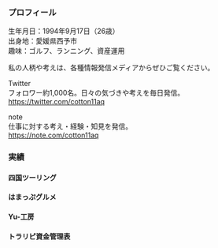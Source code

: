### プロフィール

生年月日：1994年9月17日（26歳）  
出身地：愛媛県西予市  
趣味：ゴルフ、ランニング、資産運用

私の人柄や考えは、各種情報発信メディアからぜひご覧ください。  

Twitter  
フォロワー約1,000名。日々の気づきや考えを毎日発信。  
<https://twitter.com/cotton11aq>

note  
仕事に対する考え・経験・知見を発信。  
<https://note.com/cotton11aq>


### 実績

#### 四国ツーリング  

#### はまっぷグルメ  

#### Yu-工房  

#### トラリピ資金管理表
